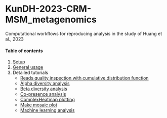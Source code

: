# KunDH-2023-CRM-MSM_metagenomics
Computational workflows for reproducing analysis in the study of Huang et al., 2023

#### Table of contents
1. [Setup]()
2. [General usage]()
3. Detailed tutorials
    * [Reads quality inspection with cumulative distribution function](./docs/cumulative_distribution_function.md)
    * [Alpha diversity analysis](./docs/alpha_diversity_analysis.md)
    * [Beta diversity analysis](./docs/beta_diversity_analysis.md)
    * [Co-presence analysis](./docs/copresence_analysis.md)
    * [ComplexHeatmap plotting](./docs/make_ComplexHeatmap.md)
    * [Make mosaic plot](./docs/make_mosaic_plot.md)
    * [Machine learning analysis](./docs/machine_learning_analysis.md)